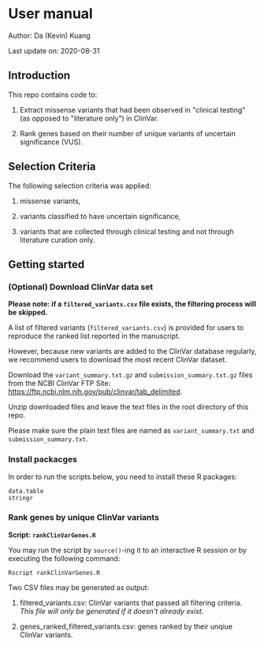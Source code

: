 # User manual

Author: Da (Kevin) Kuang

Last update on: 2020-08-31

## Introduction

This repo contains code to:
1. Extract missense variants that had been observed in
"clinical testing" (as opposed to "literature only") in ClinVar.

2. Rank genes based on their number of unique variants of uncertain significance (VUS).

## Selection Criteria

The following selection criteria was applied:

1. missense variants,

2. variants classified to have uncertain significance,

3. variants that are collected through clinical testing and not through
literature curation only.

## Getting started

### (Optional) Download ClinVar data set

**Please note: if a `filtered_variants.csv` file exists, the filtering process will be skipped.**

A list of filtered variants (`filtered_variants.csv`) is provided for users to reproduce the ranked list reported in the manuscript.

However, because new variants are added to the ClinVar database regularly, we recommend users to download the most recent ClinVar dataset.

Download the `variant_summary.txt.gz` and `submission_summary.txt.gz` files from the
NCBI ClinVar FTP Site: <https://ftp.ncbi.nlm.nih.gov/pub/clinvar/tab_delimited>.

Unzip downloaded files and leave the text files in the root directory of this repo.

Please make sure the plain text files are named as `variant_summary.txt` and `submission_summary.txt`.

### Install packacges

In order to run the scripts below, you need to install these R packages:

```{r}
data.table
stringr
```

### Rank genes by unique ClinVar variants

**Script: `rankClinVarGenes.R`**

You may run the script by `source()`-ing it to 
an interactive R session or by executing the following command:

```{bash}
Rscript rankClinVarGenes.R
```

Two CSV files may be generated as output:

1. filtered_variants.csv: ClinVar variants that passed all filtering criteria. *This file will only be generated if it doesn't already exist.*

2. genes_ranked_filtered_variants.csv: genes ranked by their unqiue ClinVar variants.
